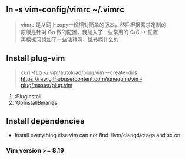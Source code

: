 ## ln -s vim-config/vimrc ~/.vimrc
> vimrc 是从网上copy一份相对简单的版本，然后根据需求定制的  
> 原版是针对 Go 做的配置，我加入了一些常用的 C/C++ 配置  
> 再根据习惯加了一些注释啊、跳转啊什么的  

## Install plug-vim
> curl -fLo ~/.vim/autoload/plug.vim --create-dirs https://raw.githubusercontent.com/junegunn/vim-plug/master/plug.vim

1. :PlugInstall
2. :GoInstallBinaries

## Install dependencies
- install everything else vim can not find: llvm/clangd/ctags and so on

### Vim version >= 8.19
